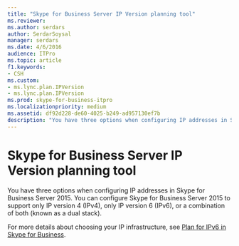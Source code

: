 ```yaml
---
title: "Skype for Business Server IP Version planning tool"
ms.reviewer: 
ms.author: serdars
author: SerdarSoysal
manager: serdars
ms.date: 4/6/2016
audience: ITPro
ms.topic: article
f1.keywords:
- CSH
ms.custom:
- ms.lync.plan.IPVersion
- ms.lync.plan.IPVersion
ms.prod: skype-for-business-itpro
ms.localizationpriority: medium
ms.assetid: df92d228-de60-4025-b249-ad957130ef7b
description: "You have three options when configuring IP addresses in Skype for Business Server 2015. You can configure Skype for Business Server 2015 to support only IP version 4 (IPv4), only IP version 6 (IPv6), or a combination of both (known as a dual stack)."
---
```


# Skype for Business Server IP Version planning tool
 
You have three options when configuring IP addresses in Skype for Business Server 2015. You can configure Skype for Business Server 2015 to support only IP version 4 (IPv4), only IP version 6 (IPv6), or a combination of both (known as a dual stack).
  
For more details about choosing your IP infrastructure, see [Plan for IPv6 in Skype for Business](../../plan-your-deployment/network-requirements/ipv6.md).
  

